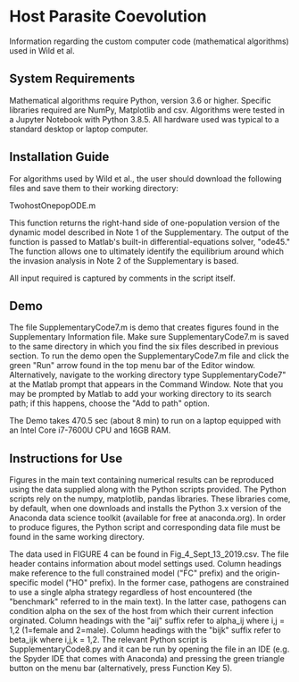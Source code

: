 # Host Parasite Coevolution
Information regarding the custom computer code (mathematical algorithms) used in Wild et al.

## System Requirements

Mathematical algorithms require Python, version 3.6 or higher. Specific libraries required are NumPy, Matplotlib and csv. Algorithms were tested in a Jupyter Notebook with Python 3.8.5. All hardware used was typical to a standard desktop or laptop computer.

## Installation Guide

For algorithms used by Wild et al., the user should download the following files and save them to their working directory:

TwohostOnepopODE.m 

This function returns the right-hand side of one-population version of the dynamic model described in Note 1 of the Supplementary. The output of the function is passed to Matlab's built-in differential-equations solver, "ode45." The function allows one to ultimately identify the equilibrium around which the invasion analysis in Note 2 of the Supplementary is based.

All input required is captured by comments in the script itself.

## Demo

The file SupplementaryCode7.m is demo that creates figures found in the Supplementary Information file. Make sure SupplementaryCode7.m is saved to the same directory in which you find the six files described in previous section. To run the demo open the SupplementaryCode7.m file and click the green "Run" arrow found in the top menu bar of the Editor window. Alternatively, navigate to the working directory type SupplementaryCode7" at the Matlab prompt that appears in the Command Window. Note that you may be prompted by Matlab to add your working directory to its search path; if this happens, choose the "Add to path" option.

The Demo takes 470.5 sec (about 8 min) to run on a laptop equipped with an Intel Core i7-7600U CPU and 16GB RAM.


## Instructions for Use

Figures in the main text containing numerical results can be reproduced using the data supplied along with the Python scripts provided. The Python scripts rely on the numpy, matplotlib, pandas libraries. These libraries come, by default, when one downloads and installs the Python 3.x version of the Anaconda data science toolkit (available for free at anaconda.org). In order to produce figures, the Python script and corresponding data file must be found in the same working directory.

The data used in FIGURE 4 can be found in Fig\_4\_Sept\_13\_2019.csv. The file header contains information about model settings used. Column headings make reference to the full constrained model ("FC" prefix) and the origin-specific model ("HO" prefix). In the former case, pathogens are constrained to use a single alpha strategy regardless of host encountered (the "benchmark" referred to in the main text). In the latter case, pathogens can condition alpha on the sex of the host from which their current infection orginated. Column headings with the "aij" suffix refer to alpha\_ij where i,j = 1,2 (1=female and 2=male). Column headings with the "bijk" suffix refer to beta\_ijk where i,j,k = 1,2. The relevant Python script is SupplementaryCode8.py and it can be run by opening the file in an IDE (e.g. the Spyder IDE that comes with Anaconda) and pressing the green triangle button on the menu bar (alternatively, press Function Key 5).
